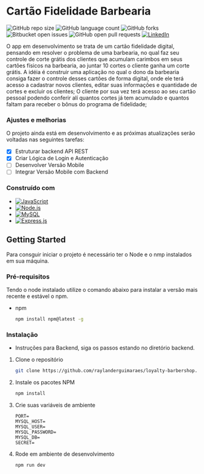 # Cartão Fidelidade Barbearia

![GitHub repo size](https://img.shields.io/github/repo-size/raylanderguimaraes/loyalty-barbershop?style=for-the-badge)
![GitHub language count](https://img.shields.io/github/languages/count/raylanderguimaraes/loyalty-barbershop?style=for-the-badge)
![GitHub forks](https://img.shields.io/github/forks/raylanderguimaraes/loyalty-barbershop?style=for-the-badge)
![Bitbucket open issues](https://img.shields.io/github/issues/raylanderguimaraes/loyalty-barbershop?style=for-the-badge)
![GitHub open pull requests](https://img.shields.io/github/issues-pr-raw/raylanderguimaraes/loyalty-barbershop?style=for-the-badge)
[![LinkedIn](https://img.shields.io/badge/LinkedIn-Raylander%20Guimarães%20Ramos-0077B5?style=for-the-badge&logo=linkedin)](https://www.linkedin.com/in/raylander-guimar%C3%A3es-ramos-3ab363222/)




O app em desenvolvimento se trata de um cartão fidelidade digital, pensando em resolver o problema de uma barbearia, no qual faz seu controle de corte grátis dos clientes que acumulam carimbos em seus cartões físicos na barbearia, ao juntar 10 cortes o cliente ganha um corte grátis.
A idéia é construir uma aplicação no qual o dono da barbearia consiga fazer o controle desses cartões de forma digital, onde ele terá acesso a cadastrar novos clientes, editar suas informações e quantidade de cortes e excluir os clientes;
O cliente por sua vez terá acesso ao seu cartão pessoal podendo conferir alí quantos cortes já tem acumulado e quantos faltam para receber o bônus do programa de fidelidade;

### Ajustes e melhorias

O projeto ainda está em desenvolvimento e as próximas atualizações serão voltadas nas seguintes tarefas:

- [x] Estruturar backend API REST
- [x] Criar Lógica de Login e Autenticação
- [ ] Desenvolver Versão Mobile
- [ ] Integrar Versão Mobile com Backend

### Construído com
* [![JavaScript](https://img.shields.io/badge/JavaScript-ES6-F7DF1E?style=for-the-badge&logo=javascript)](https://developer.mozilla.org/en-US/docs/Web/JavaScript)
* [![Node.js](https://img.shields.io/badge/Node.js-14.x-339933?style=for-the-badge&logo=node.js)](https://nodejs.org/)
* [![MySQL](https://img.shields.io/badge/MySQL-8.x-4479A1?style=for-the-badge&logo=mysql)](https://dev.mysql.com/doc/)
* [![Express.js](https://img.shields.io/badge/Express.js-4.x-000000?style=for-the-badge&logo=express)](https://expressjs.com/)


<!-- GETTING STARTED -->
## Getting Started

Para consguir iniciar o projeto é necessário ter o Node e o nmp instalados em sua máquina.

### Pré-requisitos

Tendo o node instalado utilize o comando abaixo para instalar a versão mais recente e estável o npm.
* npm
  ```sh
  npm install npm@latest -g
  ```

### Instalação
- Instruções para Backend, siga os passos estando no diretório backend.

1. Clone o repositório
   ```sh
   git clone https://github.com/raylanderguimaraes/loyalty-barbershop.git
   ```
3. Instale os pacotes NPM 
   ```sh
   npm install
   ```
4. Crie suas variáveis de ambiente 
   ```env
   PORT=
   MYSQL_HOST=
   MYSQL_USER=
   MYSQL_PASSWORD=
   MYSQL_DB=
   SECRET=      
   ```
5. Rode em ambiente de desenvolvimento
   ```
   npm run dev
   ```



